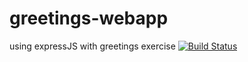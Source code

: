 # greetings-webapp
using expressJS with greetings exercise
[![Build Status](https://travis-ci.org/MecayleG/greetings-webapp.svg?branch=master)](https://travis-ci.org/MecayleG/greetings-webapp)
